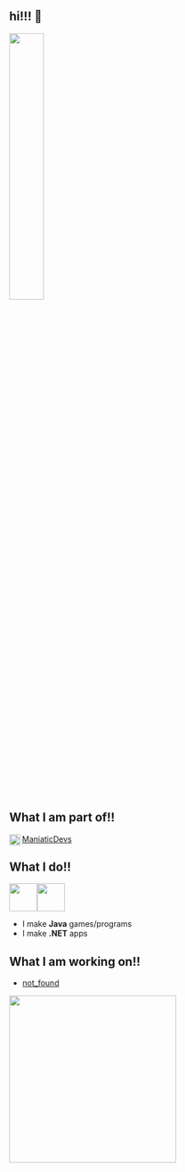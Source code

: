 ## hi!!! :wave:
<img src="https://media1.tenor.com/m/nHvjYyIKs6AAAAAC/centricide-ancom.gif" width="35%" height="35%">

## What I am part of!!
<img align="left" src="https://avatars.githubusercontent.com/u/88322778?s=400&u=c785aad05185838ff6d7cef88753286ae5fa74eb&v=4" width="20px" height="20px">[ManiaticDevs](https://github.com/ManiaticDevs) 

## What I do!!
<img src="https://cdn4.iconfinder.com/data/icons/logos-and-brands/512/181_Java_logo_logos-512.png" width="50px"><img src="https://upload.wikimedia.org/wikipedia/commons/thumb/7/7d/Microsoft_.NET_logo.svg/1024px-Microsoft_.NET_logo.svg.png" width="50px">
- I make <b>Java</b> games/programs 
- I make <b>.NET</b> apps

## What I am working on!!
- [not_found](https://github.com/oikmo/not_found)
<img src="https://github.com/user-attachments/assets/9a2ae9f6-784f-4a9c-baa8-cade3f14cea3" width="300px">
